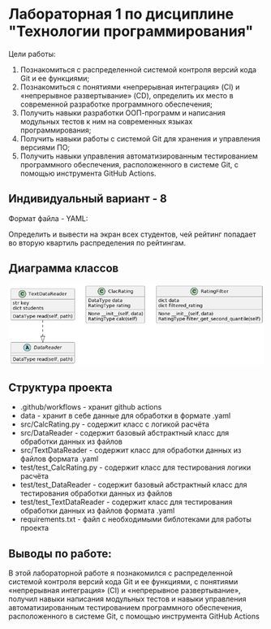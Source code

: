 # Лабораторная 1 по дисциплине "Технологии программирования"
Цели работы:
1. Познакомиться c распределенной системой контроля версий кода Git и ее функциями;
2. Познакомиться с понятиями «непрерывная интеграция» (CI) и «непрерывное развертывание» 
(CD), определить их место в современной разработке программного обеспечения;
3. Получить навыки разработки ООП-программ и написания модульных тестов к ним на 
современных языках программирования;
4. Получить навыки работы с системой Git для хранения и управления версиями ПО;
5. Получить навыки управления автоматизированным тестированием программного обеспечения, 
расположенного в системе Git, с помощью инструмента GitHub Actions.

## Индивидуальный вариант - 8
Формат файла - YAML:

Определить и вывести на экран всех студентов, чей рейтинг попадает во вторую квартиль распределения по рейтингам.

## Диаграмма классов
![UMLClassDiagram.png](UMLClassDiagram.png)

## Структура проекта
- .github/workflows - хранит github actions
- data - хранит в себе данные для обработки в формате .yaml
- src/CalcRating.py - содержит класс с логикой расчёта
- src/DataReader - содержит базовый абстрактный класс для обработки данных из файлов
- src/TextDataReader - содержит класс для обработки данных из файлов формата .yaml
- test/test_CalcRating.py - содержит класс для тестирования логики расчёта
- test/test_DataReader - содержит базовый абстрактный класс для тестирования обработки данных из файлов
- test/test_TextDataReader - содержит класс для тестирования обработки данных из файлов формата .yaml
- requirements.txt - файл с необходимыми библотеками для работы проекта

## Выводы по работе:
В этой лабораторной работе я познакомился с распределенной системой контроля версий кода Git и ее функциями, с понятиями «непрерывная интеграция» (CI) и «непрерывное развертывание», получил навыки написания модульных тестов и навыки управления автоматизированным тестированием программного обеспечения, 
расположенного в системе Git, с помощью инструмента GitHub Actions